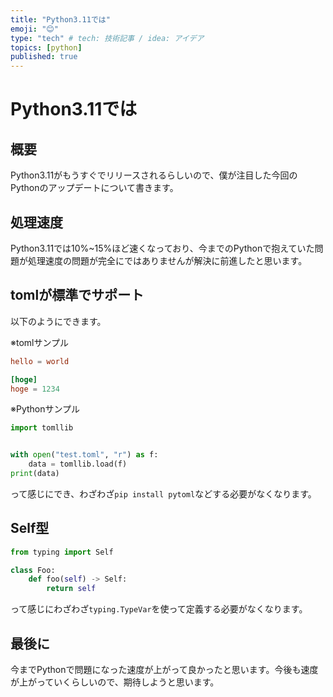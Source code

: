 ```yaml
---
title: "Python3.11では"
emoji: "😊"
type: "tech" # tech: 技術記事 / idea: アイデア
topics: [python]
published: true
---
```


# Python3.11では

## 概要

Python3.11がもうすぐでリリースされるらしいので、僕が注目した今回のPythonのアップデートについて書きます。

## 処理速度

Python3.11では10%~15%ほど速くなっており、今までのPythonで抱えていた問題が処理速度の問題が完全にではありませんが解決に前進したと思います。

## tomlが標準でサポート

以下のようにできます。

※tomlサンプル
```toml:test.toml
hello = world

[hoge]
hoge = 1234
```

※Pythonサンプル

```py:toml.py
import tomllib


with open("test.toml", "r") as f:
    data = tomllib.load(f)
print(data)
```

って感じにでき、わざわざ`pip install pytoml`などする必要がなくなります。

## Self型

```py:type.py
from typing import Self

class Foo:
    def foo(self) -> Self:
        return self
```

って感じにわざわざ`typing.TypeVar`を使って定義する必要がなくなります。

## 最後に

今までPythonで問題になった速度が上がって良かったと思います。今後も速度が上がっていくらしいので、期待しようと思います。
